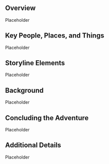 ## Overview

Placeholder

## Key People, Places, and Things

Placeholder

## Storyline Elements

Placeholder

## Background

Placeholder

## Concluding the Adventure

Placeholder

## Additional Details

Placeholder